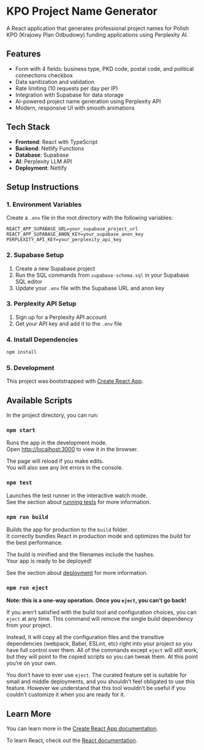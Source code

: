 # KPO Project Name Generator

A React application that generates professional project names for Polish KPO (Krajowy Plan Odbudowy) funding applications using Perplexity AI.

## Features

- Form with 4 fields: business type, PKD code, postal code, and political connections checkbox
- Data sanitization and validation
- Rate limiting (10 requests per day per IP)
- Integration with Supabase for data storage
- AI-powered project name generation using Perplexity API
- Modern, responsive UI with smooth animations

## Tech Stack

- **Frontend**: React with TypeScript
- **Backend**: Netlify Functions
- **Database**: Supabase
- **AI**: Perplexity LLM API
- **Deployment**: Netlify

## Setup Instructions

### 1. Environment Variables

Create a `.env` file in the root directory with the following variables:

```
REACT_APP_SUPABASE_URL=your_supabase_project_url
REACT_APP_SUPABASE_ANON_KEY=your_supabase_anon_key
PERPLEXITY_API_KEY=your_perplexity_api_key
```

### 2. Supabase Setup

1. Create a new Supabase project
2. Run the SQL commands from `supabase-schema.sql` in your Supabase SQL editor
3. Update your `.env` file with the Supabase URL and anon key

### 3. Perplexity API Setup

1. Sign up for a Perplexity API account
2. Get your API key and add it to the `.env` file

### 4. Install Dependencies

```bash
npm install
```

### 5. Development

This project was bootstrapped with [Create React App](https://github.com/facebook/create-react-app).

## Available Scripts

In the project directory, you can run:

### `npm start`

Runs the app in the development mode.\
Open [http://localhost:3000](http://localhost:3000) to view it in the browser.

The page will reload if you make edits.\
You will also see any lint errors in the console.

### `npm test`

Launches the test runner in the interactive watch mode.\
See the section about [running tests](https://facebook.github.io/create-react-app/docs/running-tests) for more information.

### `npm run build`

Builds the app for production to the `build` folder.\
It correctly bundles React in production mode and optimizes the build for the best performance.

The build is minified and the filenames include the hashes.\
Your app is ready to be deployed!

See the section about [deployment](https://facebook.github.io/create-react-app/docs/deployment) for more information.

### `npm run eject`

**Note: this is a one-way operation. Once you `eject`, you can’t go back!**

If you aren’t satisfied with the build tool and configuration choices, you can `eject` at any time. This command will remove the single build dependency from your project.

Instead, it will copy all the configuration files and the transitive dependencies (webpack, Babel, ESLint, etc) right into your project so you have full control over them. All of the commands except `eject` will still work, but they will point to the copied scripts so you can tweak them. At this point you’re on your own.

You don’t have to ever use `eject`. The curated feature set is suitable for small and middle deployments, and you shouldn’t feel obligated to use this feature. However we understand that this tool wouldn’t be useful if you couldn’t customize it when you are ready for it.

## Learn More

You can learn more in the [Create React App documentation](https://facebook.github.io/create-react-app/docs/getting-started).

To learn React, check out the [React documentation](https://reactjs.org/).

